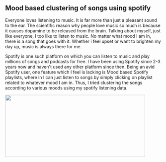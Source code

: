 ## Mood based clustering of songs using spotify

Everyone loves listening to music. It is far more than just a pleasant sound to the ear. The scientific reason why people love music so much is because it causes dopamine to be released from the brain. Talking about myself, just like everyone, I too like to listen to music. No matter what mood I am in, there is a song that goes with it. Whether i feel upset or want to brighten my day up, music is always there for me.

Spotify is one such platform on which you can listen to music and play millions of songs and podcasts for free. I have been using Spotify since 2-3 years now and haven't used any other platform since then. Being an avid Spotify user, one feature which I feel is lacking is Mood based Spotify playlists, where in I can just listen to songs by simply clicking on playlist related to whatever mood I am in. Thus, I tried clustering the songs according to various moods using my spotify listening data.


<img src="http://media.idownloadblog.com/wp-content/uploads/2016/06/Spotify_logo_horizontal_black.jpg" width="450" height="200">
